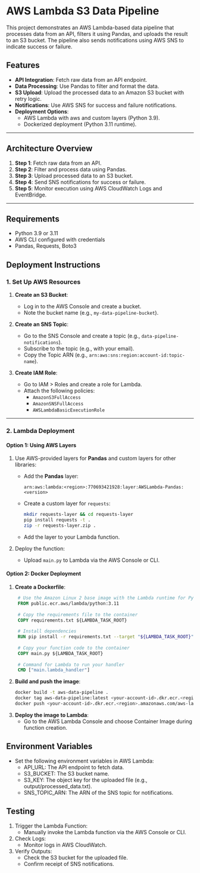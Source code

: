 # AWS Lambda S3 Data Pipeline

This project demonstrates an AWS Lambda-based data pipeline that processes data from an API, filters it using Pandas, and uploads the result to an S3 bucket. The pipeline also sends notifications using AWS SNS to indicate success or failure.

## Features
- **API Integration**: Fetch raw data from an API endpoint.
- **Data Processing**: Use Pandas to filter and format the data.
- **S3 Upload**: Upload the processed data to an Amazon S3 bucket with retry logic.
- **Notifications**: Use AWS SNS for success and failure notifications.
- **Deployment Options**:
  - AWS Lambda with aws and custom layers (Python 3.9).
  - Dockerized deployment (Python 3.11 runtime).

---

## Architecture Overview

1. **Step 1**: Fetch raw data from an API.
2. **Step 2**: Filter and process data using Pandas.
3. **Step 3**: Upload processed data to an S3 bucket.
4. **Step 4**: Send SNS notifications for success or failure.
5. **Step 5**: Monitor execution using AWS CloudWatch Logs and EventBridge.

---

## Requirements
- Python 3.9 or 3.11
- AWS CLI configured with credentials
- Pandas, Requests, Boto3

## Deployment Instructions

### **1. Set Up AWS Resources**
1. **Create an S3 Bucket**:
   - Log in to the AWS Console and create a bucket.
   - Note the bucket name (e.g., `my-data-pipeline-bucket`).

2. **Create an SNS Topic**:
   - Go to the SNS Console and create a topic (e.g., `data-pipeline-notifications`).
   - Subscribe to the topic (e.g., with your email).
   - Copy the Topic ARN (e.g., `arn:aws:sns:region:account-id:topic-name`).

3. **Create IAM Role**:
   - Go to IAM > Roles and create a role for Lambda.
   - Attach the following policies:
     - `AmazonS3FullAccess`
     - `AmazonSNSFullAccess`
     - `AWSLambdaBasicExecutionRole`

---

### **2. Lambda Deployment**

#### Option 1: Using AWS Layers
1. Use AWS-provided layers for **Pandas** and custom layers for other libraries:
   - Add the **Pandas** layer:
     ```plaintext
     arn:aws:lambda:<region>:770693421928:layer:AWSLambda-Pandas:<version>
     ```
   - Create a custom layer for `requests`:
     ```bash
     mkdir requests-layer && cd requests-layer
     pip install requests -t .
     zip -r requests-layer.zip .
     ```
   - Add the layer to your Lambda function.

2. Deploy the function:
   - Upload `main.py` to Lambda via the AWS Console or CLI.

#### Option 2: Docker Deployment
1. **Create a Dockerfile**:
   ```dockerfile
    # Use the Amazon Linux 2 base image with the Lambda runtime for Python 3.11 (or later if needed)
    FROM public.ecr.aws/lambda/python:3.11
    
    # Copy the requirements file to the container
    COPY requirements.txt ${LAMBDA_TASK_ROOT}
    
    # Install dependencies
    RUN pip install -r requirements.txt --target "${LAMBDA_TASK_ROOT}"
    
    # Copy your function code to the container
    COPY main.py ${LAMBDA_TASK_ROOT}
    
    # Command for Lambda to run your handler
    CMD ["main.lambda_handler"]

2. **Build and push the image**:
    ```bash
    docker build -t aws-data-pipeline .
    docker tag aws-data-pipeline:latest <your-account-id>.dkr.ecr.<region>.amazonaws.com/aws-lambda-s3-data-pipeline:latest
    docker push <your-account-id>.dkr.ecr.<region>.amazonaws.com/aws-lambda-s3-data-pipeline:latest

3. **Deploy the image to Lambda**:
   - Go to the AWS Lambda Console and choose Container Image during function creation.

## Environment Variables
- Set the following environment variables in AWS Lambda:
  - API_URL: The API endpoint to fetch data.
  - S3_BUCKET: The S3 bucket name.
  - S3_KEY: The object key for the uploaded file (e.g., output/processed_data.txt).
  - SNS_TOPIC_ARN: The ARN of the SNS topic for notifications.

## Testing
1. Trigger the Lambda Function:
    - Manually invoke the Lambda function via the AWS Console or CLI.
2. Check Logs:
   - Monitor logs in AWS CloudWatch.
3. Verify Outputs:
   - Check the S3 bucket for the uploaded file.
   - Confirm receipt of SNS notifications.